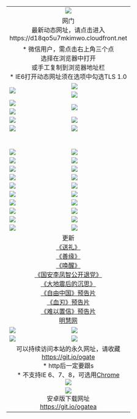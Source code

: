 ﻿<table>
  <tr></tr>
  <tr><td colspan=2 align=center><img src="https://cloud.githubusercontent.com/assets/11880933/13434984/f430fae2-e012-11e5-814f-c2df1e82b247.jpg" /></td></tr>
  <tr><td colspan=2 align=center>网门<br>最新动态网址，请点击进入
<br>https://d18qo5u7mkimwo.cloudfront.net
    </td>
  </tr>
  <tr>
    <td colspan=2 align=center>* 微信用户，需点击右上角三个点<br>选择在浏览器中打开<br>或手工复制到浏览器地址栏
    <br>* IE6打开动态网址须在选项中勾选TLS 1.0</td>
  </tr>
  <tr>
    <td rowspan=2><a href="https://d18qo5u7mkimwo.cloudfront.net/ogUP.aspx?name=11DKC.mp4&list=11DKC" target="_blank"><img src="https://d18qo5u7mkimwo.cloudfront.net/Up/11DKC1.jpg" /></a></td> 
    <td><div><a href="https://d18qo5u7mkimwo.cloudfront.net/ogUP.aspx?name=LRWS.mp4&list=LRWS" target="_blank"><img src="https://d18qo5u7mkimwo.cloudfront.net/Up/LRWS.jpg" /></a></td>
   </tr>
  <tr>
    <td><a href="https://d18qo5u7mkimwo.cloudfront.net/ogNiceVedio.aspx" target="_blank"><img src="https://d18qo5u7mkimwo.cloudfront.net/Up/11TGKDY.jpg" /></a></td>
  </tr>
  <tr>
    <td><a href="https://d18qo5u7mkimwo.cloudfront.net/ogUP.aspx?name=JQR.mp4&count=2" target="_blank"><img src="https://d18qo5u7mkimwo.cloudfront.net/Up/JQR.jpg" /></a></td>   
    <td rowspan=2><a href="https://d18qo5u7mkimwo.cloudfront.net/ogUP.aspx?name=JP.mp4&count=9" target="_blank"><img src="https://d18qo5u7mkimwo.cloudfront.net/Up/JP.jpg" /></td>
  </tr>
  <tr>
    <td><a href="https://d18qo5u7mkimwo.cloudfront.net/ogUP.aspx?name=WH.mp4" target="_blank"><img src="https://d18qo5u7mkimwo.cloudfront.net/Up/WH.jpg" /></a></td>
  </tr>
  <tr>
    <td><a href="https://d18qo5u7mkimwo.cloudfront.net/ogUP.aspx?name=SSZJ.mp4&list=SSZJ" target="_blank"><img src="https://d18qo5u7mkimwo.cloudfront.net/Up/SSZJ.jpg" /></a></td>
    <td><a href="https://d18qo5u7mkimwo.cloudfront.net/ogUP.aspx?name=1XQK.mp4&count=13" target="_blank"><img src="https://d18qo5u7mkimwo.cloudfront.net/Up/1XQK.jpg" /></a</td>
  </tr>
  <tr>
    <td><a href="https://d18qo5u7mkimwo.cloudfront.net/ogUP.aspx?name=ZY.mp4&count=2015|16" target="_blank"><img src="https://d18qo5u7mkimwo.cloudfront.net/Up/ZY.jpg" /></a</td>
    <td><a href="https://d18qo5u7mkimwo.cloudfront.net/ogUP.aspx?name=XTFY.mp4&count=B|2,A|24" target="_blank"><img src="https://d18qo5u7mkimwo.cloudfront.net/Up/XTFY.jpg" /></a></td>
  </tr>
  <tr height="40">
  </tr>
  <tr>
    <td><a href="https://d18qo5u7mkimwo.cloudfront.net/ogUP.aspx?name=4SQQ.mp4&list=4SQQ" target="_blank"><img src="https://d18qo5u7mkimwo.cloudfront.net/Up/4SQQ0.jpg"/></a></td>
    <td><a href="https://d18qo5u7mkimwo.cloudfront.net/ogUP.aspx?name=4SHQ.mp4&list=4SHQ" target="_blank"><img src="https://d18qo5u7mkimwo.cloudfront.net/Up/4SHQ0.jpg"/></a></td>
  </tr>
  <tr>
    <td><a href="https://d18qo5u7mkimwo.cloudfront.net/ogUP.aspx?name=4SZG.mp4&list=4SZG" target="_blank"><img src="https://d18qo5u7mkimwo.cloudfront.net/Up/4SZG0.jpg"/></a></td>
    <td><a href="https://d18qo5u7mkimwo.cloudfront.net/ogUP.aspx?name=4SDJ.mp4&list=4SDJ" target="_blank"><img src="https://d18qo5u7mkimwo.cloudfront.net/Up/4SDJ0.jpg"/></a></td>
  </tr>
  <tr>
    <td><a href="https://d18qo5u7mkimwo.cloudfront.net/ogUP.aspx?name=4SGX.mp4&list=4SGX" target="_blank"><img src="https://d18qo5u7mkimwo.cloudfront.net/Up/4SGX0.jpg"/></a></td>
    <td><a href="https://d18qo5u7mkimwo.cloudfront.net/ogUP.aspx?name=4SHD.mp4&list=4SHD" target="_blank"><img src="https://d18qo5u7mkimwo.cloudfront.net/Up/4SHD0.jpg"/></a></td>
  </tr>
  <tr>
    <td><a href="https://d18qo5u7mkimwo.cloudfront.net/ogUP.aspx?name=4CTX.mp4&list=4CTX" target="_blank"><img src="https://d18qo5u7mkimwo.cloudfront.net/Up/4CTX0.jpg"/></a></td>
    <td><a href="https://d18qo5u7mkimwo.cloudfront.net/ogUP.aspx?name=4CWZ.mp4&list=4CWZ" target="_blank"><img src="https://d18qo5u7mkimwo.cloudfront.net/Up/4CWZ0.jpg"/></a></td>
  </tr>
  <tr>
    <td><a href="https://d18qo5u7mkimwo.cloudfront.net/onUP.aspx?name=https://d1lqqjldbsh7xo.cloudfront.net/" target="_blank"><img src="https://d18qo5u7mkimwo.cloudfront.net/Up/0DTW.jpg"/></a></td>
    <td><a href="https://d18qo5u7mkimwo.cloudfront.net/onUP.aspx?name=https://d240ns8up8earz.cloudfront.net/acenter/" target="_blank"><img src="https://d18qo5u7mkimwo.cloudfront.net/Up/0TDW.jpg" /></a></td>
  </tr>
  <tr>
    <td><a href="https://d18qo5u7mkimwo.cloudfront.net/onUP.aspx?name=https://d4508d6vomz2p.cloudfront.net/gb/nsc413.htm" target="_blank"><img src="https://d18qo5u7mkimwo.cloudfront.net/Up/0DJY.jpg" /></a></td>
    <td><a href="https://d18qo5u7mkimwo.cloudfront.net/onUP.aspx?name=https://dilo7bqpjb57y.cloudfront.net/xtr/gb/prog204.html" target="_blank"><img src="https://d18qo5u7mkimwo.cloudfront.net/Up/0XTR.jpg" /></a></td>
  </tr>
  <tr>
    <td><a href="https://d18qo5u7mkimwo.cloudfront.net/onUP.aspx?name=https://d3aj00iefsmfgc.cloudfront.net/" target="_blank"><img src="https://d18qo5u7mkimwo.cloudfront.net/Up/0MHW.jpg" /></a></td>
    <td><a href="https://d18qo5u7mkimwo.cloudfront.net/onUP.aspx?name=https://d20wz7qt14x5d2.cloudfront.net/" target="_blank"><img src="https://d18qo5u7mkimwo.cloudfront.net/Up/0ZJW.jpg" /></a></td>
  </tr>
  <tr>
    <td><a href="https://d18qo5u7mkimwo.cloudfront.net/ogUP.aspx?name=0FG.zip" target="_blank"><img src="https://d18qo5u7mkimwo.cloudfront.net/Up/0FG.jpg" /></a></td>
    <td><a href="https://d18qo5u7mkimwo.cloudfront.net/ogUP.aspx?name=0FGA.apk" target="_blank"><img src="https://d18qo5u7mkimwo.cloudfront.net/Up/0FGA.jpg" /></a></td>
  </tr>
  <tr>
    <td><a href="https://d18qo5u7mkimwo.cloudfront.net/ogUP.aspx?name=0U.zip" target="_blank"><img src="https://d18qo5u7mkimwo.cloudfront.net/Up/0U.jpg" /></a></td>
    <td><a href="https://d18qo5u7mkimwo.cloudfront.net/ogUP.aspx?name=0UA.apk" target="_blank"><img src="https://d18qo5u7mkimwo.cloudfront.net/Up/0UA.jpg" /></a></td>
  </tr>
  <tr>
    <td><a href="https://d18qo5u7mkimwo.cloudfront.net/ogUP.aspx?name=0iPPOTV.zip" target="_blank"><img src="https://d18qo5u7mkimwo.cloudfront.net/Up/0iPPOTV.jpg" /></a></td>
    <td><a href="https://d18qo5u7mkimwo.cloudfront.net/ogUP.aspx?name=0iNTD.apk" target="_blank"><img src="https://d18qo5u7mkimwo.cloudfront.net/Up/0iNTD.jpg" /></a></td>
  </tr>
  <tr>
    <td colspan=2 align=center>更新<br>
      <a href="https://d18qo5u7mkimwo.cloudfront.net/ogUP.aspx?name=4ESL.mp4" target="_blank">《送礼》</a><br>
      <a href="https://d18qo5u7mkimwo.cloudfront.net/ogUP.aspx?name=4ESY.mp4" target="_blank">《善缘》</a><br>
      <a href="https://d18qo5u7mkimwo.cloudfront.net/ogUP.aspx?name=4EHX.mp4" target="_blank">《唤醒》</a><br>
      <a href="https://d18qo5u7mkimwo.cloudfront.net/ogUP.aspx?name=4LFZ.mp4" target="_blank">《国安李凤智公开退党》</a><br>
      <a href="https://d18qo5u7mkimwo.cloudfront.net/ogUP.aspx?name=4DDZHDCS.mp4" target="_blank">《大地震后的沉思》</a><br>
      <a href="https://d18qo5u7mkimwo.cloudfront.net/ogUP.aspx?name=11ZYZG0.mp4" target="_blank">《自由中国》预告片</a><br>
      <a href="https://d18qo5u7mkimwo.cloudfront.net/ogUP.aspx?name=11XR.mp4" target="_blank">《血刃》预告片</a><br>
      <a href="https://d18qo5u7mkimwo.cloudfront.net/ogUP.aspx?name=11NYZX.mp4&count=2" target="_blank">《难以置信》预告片</a><br>
      <a href="https://d18qo5u7mkimwo.cloudfront.net/onUP.aspx?name=https://www.minghui.org/" target="_blank">明慧网</a></td>
    </td>
  </tr>
  <tr>
    <td><a href="https://d18qo5u7mkimwo.cloudfront.net/ogNice.aspx" target="_blank"><img src="https://d18qo5u7mkimwo.cloudfront.net/Up/0WCYY.jpg" /></a></td>
    <td><a href="https://d18qo5u7mkimwo.cloudfront.net/onCO.aspx?ob=600事物&op=增删改&args=WH1~%23类型6新闻%7c%23类型6评论&mode=" target="_blank"><img src="https://d18qo5u7mkimwo.cloudfront.net/Up/0WZTT.jpg" /></a></td> 
  </tr>
  <tr>
    <td><a href="https://d18qo5u7mkimwo.cloudfront.net/ogDY.aspx" target="_blank"><img src="https://d18qo5u7mkimwo.cloudfront.net/Up/0FK.jpg" /></a></td>
    <td><a href="https://d18qo5u7mkimwo.cloudfront.net/ogST.aspx" target="_blank"><img src="https://d18qo5u7mkimwo.cloudfront.net/Up/0ST.jpg" /></a></td> 
  </tr>
  <tr>
    <td colspan=2 align=center>可以持续访问本站的永久网址，请收藏<br/><a href="https://git.io/ogate" target="_blank">https://git.io/ogate</a><br/>* http后一定要跟s<br/>* 不支持IE 6、7、8，可选用<a href="https://d18qo5u7mkimwo.cloudfront.net/ogUP.aspx?name=0ChromePortable.zip">Chrome</a><br/><a href="https://d18qo5u7mkimwo.cloudfront.net/Up/0WMGDL2.png" target="_blank"><img src="https://d18qo5u7mkimwo.cloudfront.net/Up/0WMGD2.png"/></a></td>
  </tr>
  <tr>
    <td colspan=2 align=center><a href="https://d18qo5u7mkimwo.cloudfront.net/ogUP.aspx?name=0oGate.apk" target="_blank"><img src="https://cloud.githubusercontent.com/assets/11880933/13720399/75e143ee-e842-11e5-9f0a-1421f423c80f.jpg" /></a><br>安卓版下载网址<br><a href="https://git.io/ogatea">https://git.io/ogatea</a></td>
  </tr>
  <!--tr>
    <td colspan=2 align=center>可能失效的动态网址
    </td>
  </tr-->
</table>
